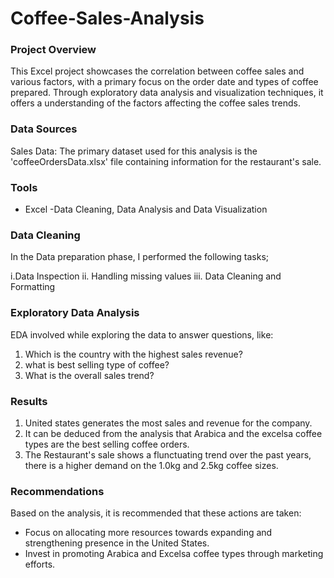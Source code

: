 # Coffee-Sales-Analysis

### Project Overview
This Excel project showcases the correlation between coffee sales and various factors, with a primary focus on the order date and types of coffee prepared. Through exploratory  data analysis and visualization techniques, it offers a understanding of the factors affecting the coffee sales trends.

### Data Sources

Sales Data: The primary dataset used for this analysis is the 'coffeeOrdersData.xlsx' file containing information for the restaurant's sale.

### Tools

- Excel  -Data Cleaning, Data Analysis and Data Visualization

### Data Cleaning 

In the Data preparation phase, I performed the following tasks;

i.Data Inspection 
ii. Handling missing values
iii. Data Cleaning and Formatting

### Exploratory Data Analysis
EDA involved while exploring the data to answer questions, like:
1. Which is the country with the highest sales revenue?
2. what is best selling type of coffee?
3. What is the overall sales trend?

### Results

1. United states generates the most sales and revenue for the company.
2. It can be deduced from the analysis that Arabica and the excelsa coffee types are the best selling coffee orders.
3. The Restaurant's sale shows a flunctuating trend over the past years, there is a higher demand on the 1.0kg and 2.5kg coffee sizes.

### Recommendations

Based on the analysis, it is recommended that these actions are taken:
- Focus on allocating more resources towards expanding and strengthening presence in the United States.
- Invest in promoting Arabica and Excelsa coffee types through marketing efforts.

